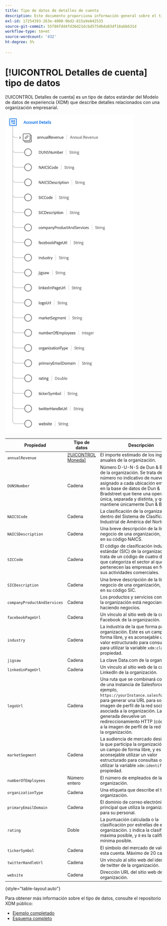 ```yaml
---
title: Tipo de datos de detalles de cuenta
description: Este documento proporciona información general sobre el tipo de datos del modelo de datos de experiencia (XDM) de detalles de cuenta.
exl-id: 17254393-263e-4000-9bd2-815a9e842533
source-git-commit: 55f86fdd4fd36d21dcbd575d6da83df18abb631d
workflow-type: tm+mt
source-wordcount: '432'
ht-degree: 5%

---
```


# [!UICONTROL Detalles de cuenta] tipo de datos

[!UICONTROL Detalles de cuenta] es un tipo de datos estándar del Modelo de datos de experiencia (XDM) que describe detalles relacionados con una organización empresarial.

![Estructura de tipo de datos](../images/data-types/account-details.png)

| Propiedad | Tipo de datos | Descripción |
| --- | --- | --- |
| `annualRevenue` | [[!UICONTROL Moneda]](./currency.md) | El importe estimado de los ingresos anuales de la organización. |
| `DUNSNumber` | Cadena | Número D-U-N-S de Dun &amp; Bradstreet de la organización. Se trata de un número no indicativo de nueve dígitos asignado a cada ubicación empresarial en la base de datos de Dun &amp; Bradstreet que tiene una operación única, separada y distinta, y que mantiene únicamente Dun &amp; Bradstreet. |
| `NAICSCode` | Cadena | La clasificación de la organización dentro del Sistema de Clasificación Industrial de América del Norte. |
| `NAICSDescription` | Cadena | Una breve descripción de la línea de negocio de una organización, basada en su código NAICS. |
| `SICCode` | Cadena | El código de clasificación industrial estándar (SIC) de la organización. Se trata de un código de cuatro dígitos que categoriza el sector al que pertenecen las empresas en función de sus actividades comerciales. |
| `SICDescription` | Cadena | Una breve descripción de la línea de negocio de una organización, basada en su código SIC. |
| `companyProductAndServices` | Cadena | Los productos y servicios con los que la organización está negociando o haciendo negocios. |
| `facebookPageUrl` | Cadena | Un vínculo al sitio web de la cuenta de Facebook de la organización. |
| `industry` | Cadena | La industria de la que forma parte esta organización. Este es un campo de forma libre, y es aconsejable utilizar un valor estructurado para consultas o para utilizar la variable `xdm:classifier` propiedad. |
| `jigsaw` | Cadena | La clave Data.com de la organización. |
| `linkedinPageUrl` | Cadena | Un vínculo al sitio web de la cuenta de LinkedIn de la organización. |
| `logoUrl` | Cadena | Una ruta que se combinará con la URL de una instancia de Salesforce (por ejemplo, `https://yourInstance.salesforce.com/`) para generar una URL para solicitar la imagen de perfil de la red social asociada a la organización. La URL generada devuelve un redireccionamiento HTTP (código 302) a la imagen de perfil de la red social de la organización. |
| `marketSegment` | Cadena | La audiencia de mercado designada en la que participa la organización. Este es un campo de forma libre, y es aconsejable utilizar un valor estructurado para consultas o para utilizar la variable `xdm:identifier` propiedad. |
| `numberOfEmployees` | Número entero | El número de empleados de la organización. |
| `organizationType` | Cadena | Una etiqueta que describe el tipo de organización. |
| `primaryEmailDomain` | Cadena | El dominio de correo electrónico principal que utiliza la organización para su personal. |
| `rating` | Doble | La puntuación calculada o la clasificación por estrellas de esta organización. `1` indica la clasificación máxima posible, y `0` es la calificación mínima posible. |
| `tickerSymbol` | Cadena | El símbolo del mercado de valores de esta cuenta. Máximo de 20 caracteres. |
| `twitterHandleUrl` | Cadena | Un vínculo al sitio web del identificador de twitter de la organización. |
| `website` | Cadena | Dirección URL del sitio web de la organización. |

{style="table-layout:auto"}

Para obtener más información sobre el tipo de datos, consulte el repositorio XDM público:

* [Ejemplo completado](https://github.com/adobe/xdm/blob/master/components/datatypes/b2b/account-organization.example.1.json)
* [Esquema completo](https://github.com/adobe/xdm/blob/master/components/datatypes/b2b/account-organization.schema.json)
